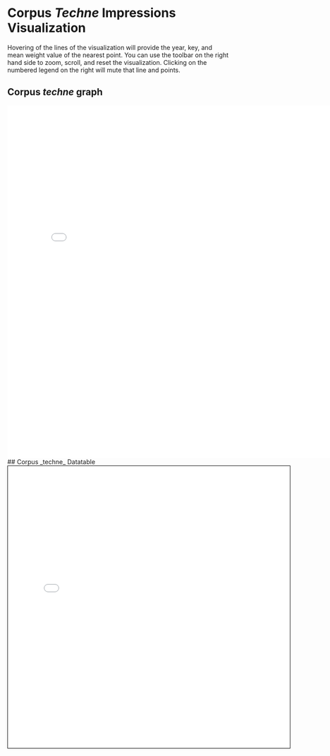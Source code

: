 # Corpus _Techne_ Impressions Visualization
Hovering of the lines of the visualization will provide the year, key, and mean weight value of the nearest point. You can use the toolbar on the right hand side to zoom, scroll, and reset the visualization. Clicking on the numbered legend on the right will mute that line and points.
## Corpus _techne_ graph
<iframe src="visualizations/corpus_visualization.html"
    sandbox="allow-same-origin allow-scripts"
    width="800"
    height="800"
    frameborder="0">
</iframe>
## Corpus _techne_ Datatable
<iframe src="visualizations/corpus_datatable.html"
    sandbox="allow-same-origin allow-scripts"
    style="border: 1px solid black" 
    width="640"
    height="640"
    frameborder="0">
</iframe>

